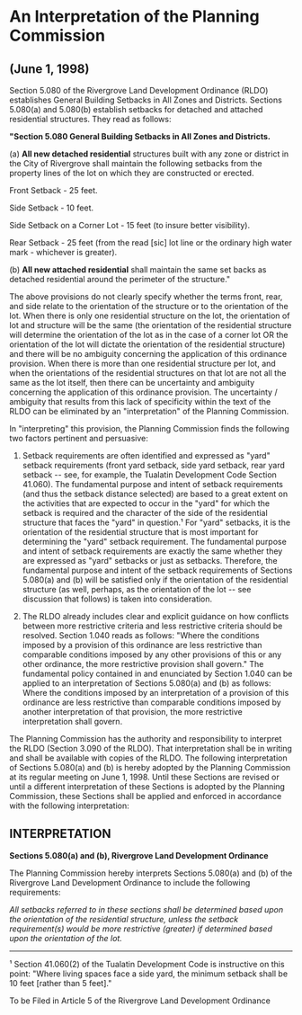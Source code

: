 # An Interpretation of the Planning Commission

## (June 1, 1998)

Section 5.080 of the Rivergrove Land Development Ordinance (RLDO) establishes General Building Setbacks in All Zones and Districts. Sections 5.080(a) and 5.080(b) establish setbacks for detached and attached residential structures. They read as follows:

**"Section 5.080 General Building Setbacks in All Zones and Districts.**

(a) **All new detached residential** structures built with any zone or district in the City of Rivergrove shall maintain the following setbacks from the property lines of the lot on which they are constructed or erected.

Front Setback - 25 feet.

Side Setback - 10 feet.

Side Setback on a Corner Lot - 15 feet (to insure better visibility).

Rear Setback - 25 feet (from the read [sic] lot line or the ordinary high water mark - whichever is greater).

(b) **All new attached residential** shall maintain the same set backs as detached residential around the perimeter of the structure."

The above provisions do not clearly specify whether the terms front, rear, and side relate to the orientation of the structure or to the orientation of the lot. When there is only one residential structure on the lot, the orientation of lot and structure will be the same (the orientation of the residential structure will determine the orientation of the lot as in the case of a corner lot OR the orientation of the lot will dictate the orientation of the residential structure) and there will be no ambiguity concerning the application of this ordinance provision. When there is more than one residential structure per lot, and when the orientations of the residential structures on that lot are not all the same as the lot itself, then there can be uncertainty and ambiguity concerning the application of this ordinance provision. The uncertainty / ambiguity that results from this lack of specificity within the text of the RLDO can be eliminated by an "interpretation" of the Planning Commission.

In "interpreting" this provision, the Planning Commission finds the following two factors pertinent and persuasive:

1. Setback requirements are often identified and expressed as "yard" setback requirements (front yard setback, side yard setback, rear yard setback -- see, for example, the Tualatin Development Code Section 41.060). The fundamental purpose and intent of setback requirements (and thus the setback distance selected) are based to a great extent on the activities that are expected to occur in the "yard" for which the setback is required and the character of the side of the residential structure that faces the "yard" in question.¹ For "yard" setbacks, it is the orientation of the residential structure that is most important for determining the "yard" setback requirement. The fundamental purpose and intent of setback requirements are exactly the same whether they are expressed as "yard" setbacks or just as setbacks. Therefore, the fundamental purpose and intent of the setback requirements of Sections 5.080(a) and (b) will be satisfied only if the orientation of the residential structure (as well, perhaps, as the orientation of the lot -- see discussion that follows) is taken into consideration.

2. The RLDO already includes clear and explicit guidance on how conflicts between more restrictive criteria and less restrictive criteria should be resolved. Section 1.040 reads as follows: "Where the conditions imposed by a provision of this ordinance are less restrictive than comparable conditions imposed by any other provisions of this or any other ordinance, the more restrictive provision shall govern." The fundamental policy contained in and enunciated by Section 1.040 can be applied to an interpretation of Sections 5.080(a) and (b) as follows: Where the conditions imposed by an interpretation of a provision of this ordinance are less restrictive than comparable conditions imposed by another interpretation of that provision, the more restrictive interpretation shall govern.

The Planning Commission has the authority and responsibility to interpret the RLDO (Section 3.090 of the RLDO). That interpretation shall be in writing and shall be available with copies of the RLDO. The following interpretation of Sections 5.080(a) and (b) is hereby adopted by the Planning Commission at its regular meeting on June 1, 1998. Until these Sections are revised or until a different interpretation of these Sections is adopted by the Planning Commission, these Sections shall be applied and enforced in accordance with the following interpretation:

## INTERPRETATION

**Sections 5.080(a) and (b), Rivergrove Land Development Ordinance**

The Planning Commission hereby interprets Sections 5.080(a) and (b) of the Rivergrove Land Development Ordinance to include the following requirements:

_All setbacks referred to in these sections shall be determined based upon the orientation of the residential structure, unless the setback requirement(s) would be more restrictive (greater) if determined based upon the orientation of the lot._

---

¹ Section 41.060(2) of the Tualatin Development Code is instructive on this point: "Where living spaces face a side yard, the minimum setback shall be 10 feet [rather than 5 feet]."

To be Filed in Article 5 of the Rivergrove Land Development Ordinance
